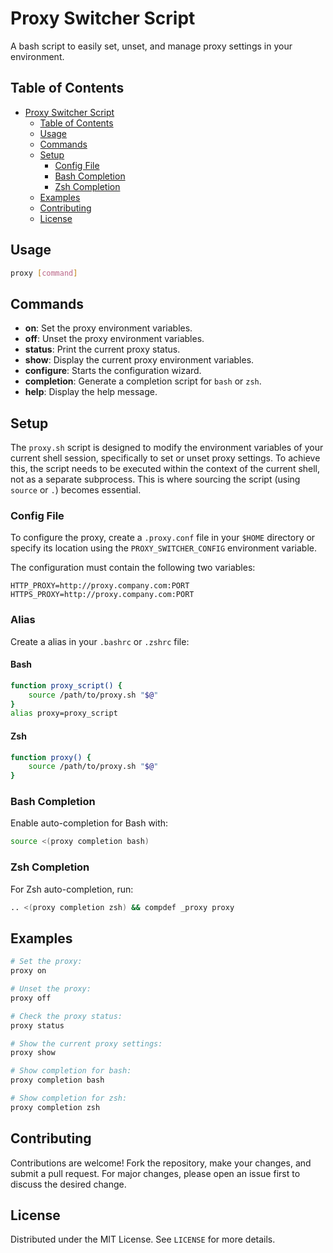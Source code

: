 # Proxy Switcher Script

A bash script to easily set, unset, and manage proxy settings in your environment.

## Table of Contents

- [Proxy Switcher Script](#proxy-switcher-script)
  - [Table of Contents](#table-of-contents)
  - [Usage](#usage)
  - [Commands](#commands)
  - [Setup](#setup)
    - [Config File](#config-file)
    - [Bash Completion](#bash-completion)
    - [Zsh Completion](#zsh-completion)
  - [Examples](#examples)
  - [Contributing](#contributing)
  - [License](#license)

## Usage

```bash
proxy [command]
```

## Commands

- **on**: Set the proxy environment variables.
- **off**: Unset the proxy environment variables.
- **status**: Print the current proxy status.
- **show**: Display the current proxy environment variables.
- **configure**: Starts the configuration wizard.
- **completion**: Generate a completion script for `bash` or `zsh`.
- **help**: Display the help message.

## Setup

The `proxy.sh` script is designed to modify the environment variables of your current shell session, specifically to set or unset proxy settings. To achieve this, the script needs to be executed within the context of the current shell, not as a separate subprocess. This is where sourcing the script (using `source` or `.`) becomes essential.

### Config File

To configure the proxy, create a `.proxy.conf` file in your `$HOME` directory or specify its location using the `PROXY_SWITCHER_CONFIG` environment variable.

The configuration must contain the following two variables:

```text
HTTP_PROXY=http://proxy.company.com:PORT
HTTPS_PROXY=http://proxy.company.com:PORT
```

### Alias

Create a alias in your `.bashrc` or `.zshrc` file:

#### Bash

```bash
function proxy_script() {
    source /path/to/proxy.sh "$@"
}
alias proxy=proxy_script
```

#### Zsh

```sh
function proxy() {
    source /path/to/proxy.sh "$@"
}
```

### Bash Completion

Enable auto-completion for Bash with:

```bash
source <(proxy completion bash)
```

### Zsh Completion

For Zsh auto-completion, run:

```bash
.. <(proxy completion zsh) && compdef _proxy proxy
```

## Examples

```bash
# Set the proxy:
proxy on

# Unset the proxy:
proxy off

# Check the proxy status:
proxy status

# Show the current proxy settings:
proxy show

# Show completion for bash:
proxy completion bash

# Show completion for zsh:
proxy completion zsh
```

## Contributing

Contributions are welcome! Fork the repository, make your changes, and submit a pull request. For major changes, please open an issue first to discuss the desired change.

## License

Distributed under the MIT License. See `LICENSE` for more details.
